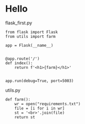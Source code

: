 # Hello


flask_first.py
```
from flask import Flask
from utils import farm

app = Flask(__name__)


@app.route('/')
def index():
    return f'<h1>{farm}</h1>'


app.run(debug=True, port=5003)
```

utils.py
```
def farm():
    wr = open("requirements.txt")
    file = [i for i in wr]
    st = '<br>'.join(file)
    return st
```
